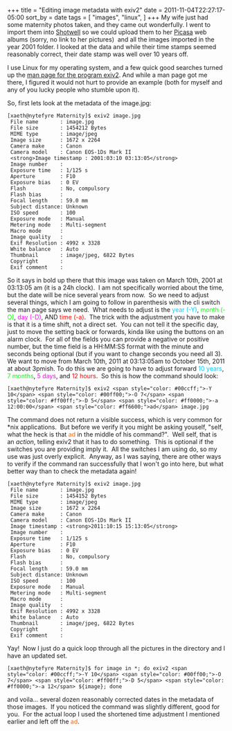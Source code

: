 +++
title = "Editing image metadata with exiv2"
date = 2011-11-04T22:27:17-05:00
sort_by = date
tags = [
  "images",
  "linux",
]
+++
My wife just had some maternity photos taken, and they came out wonderfully. I went to import them into [Shotwell](http://yorba.org/shotwell/ "Shotwell Open Source Photo manager") so we could upload them to her [Picasa](http://picasaweb.google.com "Picasa Web Albums") web albums (sorry, no link to her pictures)  and all the images imported in the year 2001 folder. I looked at the data and while their time stamps seemed reasonably correct, their date stamp was well over 10 years off.

I use Linux for my operating system, and a few quick good searches turned up the [man page for the program exiv2](http://linux.die.net/man/1/exiv2 "man exiv2"). And while a man page got me there, I figured it would not hurt to provide an example (both for myself and any of you lucky people who stumble upon it).

So, first lets look at the metadata of the image.jpg:

```
[xaeth@nytefyre Maternity]$ exiv2 image.jpg
 File name       : image.jpg
 File size       : 1454212 Bytes
 MIME type       : image/jpeg
 Image size      : 1672 x 2264
 Camera make     : Canon
 Camera model    : Canon EOS-1Ds Mark II
 <strong>Image timestamp : 2001:03:10 03:13:05</strong>
 Image number    :
 Exposure time   : 1/125 s
 Aperture        : F10
 Exposure bias   : 0 EV
 Flash           : No, compulsory
 Flash bias      :
 Focal length    : 59.0 mm
 Subject distance: Unknown
 ISO speed       : 100
 Exposure mode   : Manual
 Metering mode   : Multi-segment
 Macro mode      :
 Image quality   :
 Exif Resolution : 4992 x 3328
 White balance   : Auto
 Thumbnail       : image/jpeg, 6822 Bytes
 Copyright       :
 Exif comment    :
```

So it says in bold up there that this image was taken on March 10th, 2001 at 03:13:05 am (it is a 24h clock).  I am not specifically worried about the time, but the date will be nice several years from now.  So we need to adjust several things, which I am going to follow in parenthesis with the cli switch the man page says we need.  What needs to adjust is the <span style="color: #00ccff;">year (-Y)</span>, <span style="color: #00ff00;">month (-O)</span>, <span style="color: #ff00ff;">day (-D)</span>, AND <span style="color: #ff0000;">time (-a)</span>.  The trick with the adjustment you have to make is that it is a time shift, not a direct set.  You can not tell it the specific day, just to move the setting back or forwards, kinda like using the buttons on an alarm clock.  For all of the fields you can provide a negative or positive number, but the time field is a HH:MM:SS format with the minute and seconds being optional (but if you want to change seconds you need all 3). We want to move from March 10th, 2011 at 03:13:05am to October 15th, 2011 at about 3pmish. To do this we are going to have to adjust forward <span style="color: #00ccff;">10 years</span>, <span style="color: #00ff00;">7 months</span>, <span style="color: #ff00ff;">5 days</span>, and <span style="color: #ff0000;">12 hours</span>.  So this is how the command should look:

```
[xaeth@nytefyre Maternity]$ exiv2 <span style="color: #00ccff;">-Y 10</span> <span style="color: #00ff00;">-O 7</span> <span style="color: #ff00ff;">-D 5</span> <span style="color: #ff0000;">-a 12:00:00</span> <span style="color: #ff6600;">ad</span> image.jpg
```

The command does not return a visible success, which is very common for *nix applications.  But before we verify it you might be asking youself, "self, what the heck is that <span style="color: #ff6600;">ad</span> in the middle of his command?".  Well self, that is an _action_, telling exiv2 that it has to do something.  This is optional if the switches you are providing imply it.  All the switches I am using do, so my use was just overly explicit.  Anyway, as I was saying, there are other ways to verify if the command ran successfully that I won't go into here, but what better way than to check the metadata again!

```
[xaeth@nytefyre Maternity]$ exiv2 image.jpg
 File name       : image.jpg
 File size       : 1454152 Bytes
 MIME type       : image/jpeg
 Image size      : 1672 x 2264
 Camera make     : Canon
 Camera model    : Canon EOS-1Ds Mark II
 Image timestamp : <strong>2011:10:15 15:13:05</strong>
 Image number    :
 Exposure time   : 1/125 s
 Aperture        : F10
 Exposure bias   : 0 EV
 Flash           : No, compulsory
 Flash bias      :
 Focal length    : 59.0 mm
 Subject distance: Unknown
 ISO speed       : 100
 Exposure mode   : Manual
 Metering mode   : Multi-segment
 Macro mode      :
 Image quality   :
 Exif Resolution : 4992 x 3328
 White balance   : Auto
 Thumbnail       : image/jpeg, 6822 Bytes
 Copyright       :
 Exif comment    :
```

Yay!  Now I just do a quick loop through all the pictures in the directory and I have an updated set.

```
[xaeth@nytefyre Maternity]$ for image in *; do exiv2 <span style="color: #00ccff;">-Y 10</span> <span style="color: #00ff00;">-O 7</span> <span style="color: #ff00ff;">-D 5</span> <span style="color: #ff0000;">-a 12</span> ${image}; done
```

and voila... several dozen reasonably corrected dates in the metadata of those images.  If you noticed the command was slightly different, good for you.  For the actual loop I used the shortened time adjustment I mentioned earlier and left off the <span style="color: #ff6600;">ad</span>.
